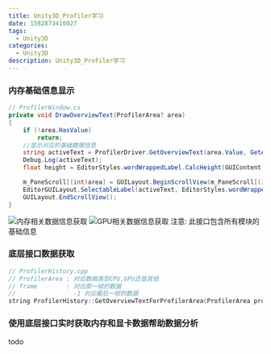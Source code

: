 ```yaml
---
title: Unity3D_Profiler学习
date: 1582873416027
tags:
  - Unity3D
categories:
  - Unity3D
description: Unity3D_Profiler学习
---
```

### 内存基础信息显示
```c#
// ProfilerWindow.cs
private void DrawOverviewText(ProfilerArea? area)
{
    if (!area.HasValue)
        return;
    //显示对应的基础数据信息
    string activeText = ProfilerDriver.GetOverviewText(area.Value, GetActiveVisibleFrameIndex());
    Debug.Log(activeText);
    float height = EditorStyles.wordWrappedLabel.CalcHeight(GUIContent.Temp(activeText), position.width);

    m_PaneScroll[(int)area] = GUILayout.BeginScrollView(m_PaneScroll[(int)area], Styles.background);
    EditorGUILayout.SelectableLabel(activeText, EditorStyles.wordWrappedLabel, GUILayout.MinHeight(height));
    GUILayout.EndScrollView();
}
```
![内存相关数据信息获取](http://q68vqxb8c.bkt.clouddn.com/2020_02_28_unity3d-profiler-xue-xi/20200228030546612.png)
![GPU相关数据信息获取](http://q68vqxb8c.bkt.clouddn.com/2020_02_28_unity3d-profiler-xue-xi/20200228031228709.png)
注意: 此接口包含所有模块的基础信息

### 底层接口数据获取
```c++
// ProfilerHistory.cpp
// ProfilerArea : 对应数据类型CPU,GPU还是其他
// frame        : 对应那一帧的数据
//                -1 对应最后一帧的数据
string ProfilerHistory::GetOverviewTextForProfilerArea(ProfilerArea profilerArea, int frame)
```

### 使用底层接口实时获取内存和显卡数据帮助数据分析
todo

